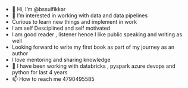 - 👋 Hi, I’m @bssulfikkar
- 👀 I’m interested in working with data and data pipelines
- Curious to learn new things and implement in work
- I am self Desciplined and self motivated
- I am good reader , listener hence I like public speaking and writing as well
- Looking forward to write my first book as part of my journey as an author
- I love mentoring and sharing knowledge
- 💞️ I have been working with databricks , pyspark azure devops and python for last 4 years
- 📫 How to reach me 4790495585

<!---
bssulfikkar/bssulfikkar is a ✨ special ✨ repository because its `README.md` (this file) appears on your GitHub profile.
You can click the Preview link to take a look at your changes.
--->
